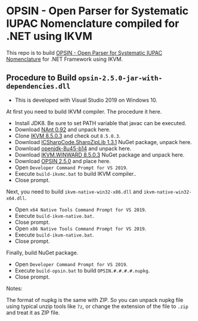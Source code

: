 # OPSIN - Open Parser for Systematic IUPAC Nomenclature compiled for .NET using IKVM

This repo is to build [OPSIN - Open Parser for Systematic IUPAC Nomenclature](https://github.com/dan2097/opsin) for .NET Framework using IKVM.

## Procedure to Build `opsin-2.5.0-jar-with-dependencies.dll`

- This is developed with Visual Studio 2019 on Windows 10.

At first you need to build IKVM compiler. The procedure it here.

- Install JDK8. Be sure to set PATH variable that javac can be executed.
- Download [NAnt 0.92](https://sourceforge.net/projects/nant/files/nant/0.92/nant-0.92-bin.zip) and unpack here.
- Clone [IKVM 8.5.0.3](https://github.com/windward-studios/ikvm8) and check out `8.5.0.3`.
- Download [ICSharpCode.SharpZipLib 1.3.1](https://www.nuget.org/api/v2/package/SharpZipLib/1.3.1) NuGet package, unpack here.
- Download [openjdk-8u45-b14](http://www.frijters.net/openjdk-8u45-b14-stripped.zip) and unpack here.
- Download [IKVM.WINWARD 8.5.0.3](https://www.nuget.org/api/v2/package/IKVM.WINDWARD/8.5.0.3) NuGet package and unpack here.
- Download [OPSIN 2.5.0](https://github.com/dan2097/opsin/releases/download/2.5.0/opsin-2.5.0-jar-with-dependencies.jar) and place here.
- Open `Developer Command Prompt for VS 2019`.
- Execute `build-ikvmc.bat` to build IKVM compiler..
- Close prompt.

Next, you need to build `ikvm-native-win32-x86.dll` and `ikvm-native-win32-x64.dll`.

- Open `x64 Native Tools Command Prompt for VS 2019`.
- Execute `build-ikvm-native.bat`.
- Close prompt.
- Open `x86 Native Tools Command Prompt for VS 2019`.
- Execute `build-ikvm-native.bat`.
- Close prompt.

Finally, build NuGet package.

- Open `Developer Command Prompt for VS 2019`.
- Execute `build-opsin.bat` to build `OPSIN.#.#.#.#.nupkg`.
- Close prompt.

Notes:

The format of nupkg is the same with ZIP. So you can unpack nupkg file using typical unzip tools like `7z`, or change the extension of the file to `.zip` and treat it as ZIP file.
